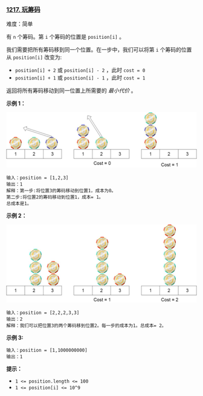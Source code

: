 ### [1217\. 玩筹码](https://leetcode.cn/problems/minimum-cost-to-move-chips-to-the-same-position/)

难度：简单

有 `n` 个筹码。第 `i` 个筹码的位置是 `position[i]` 。

我们需要把所有筹码移到同一个位置。在一步中，我们可以将第 `i` 个筹码的位置从 `position[i]` 改变为:

-   `position[i] + 2` 或 `position[i] - 2` ，此时 `cost = 0`
-   `position[i] + 1` 或 `position[i] - 1` ，此时 `cost = 1`

返回将所有筹码移动到同一位置上所需要的 _最小代价_ 。

**示例 1：**

![](./assets/img/Question1217_01.jpg)

```
输入：position = [1,2,3]
输出：1
解释：第一步:将位置3的筹码移动到位置1，成本为0。
第二步:将位置2的筹码移动到位置1，成本= 1。
总成本是1。
```

**示例 2：**

![](./assets/img/Question1217_02.jpg)

```
输入：position = [2,2,2,3,3]
输出：2
解释：我们可以把位置3的两个筹码移到位置2。每一步的成本为1。总成本= 2。
```

**示例 3:**

```
输入：position = [1,1000000000]
输出：1
```

**提示：**

-   `1 <= position.length <= 100`
-   `1 <= position[i] <= 10^9`
